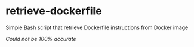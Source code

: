 # retrieve-dockerfile

Simple Bash script that retrieve Dockerfile instructions from Docker image

*Could not be 100% accurate*
